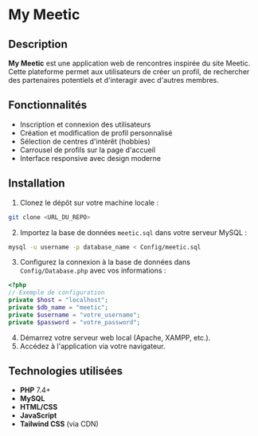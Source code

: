 # My Meetic

## Description
**My Meetic** est une application web de rencontres inspirée du site Meetic. Cette plateforme permet aux utilisateurs de créer un profil, de rechercher des partenaires potentiels et d'interagir avec d'autres membres.

## Fonctionnalités
- Inscription et connexion des utilisateurs
- Création et modification de profil personnalisé
- Sélection de centres d'intérêt (hobbies)
- Carrousel de profils sur la page d'accueil
- Interface responsive avec design moderne

## Installation
1. Clonez le dépôt sur votre machine locale :
  ```bash
  git clone <URL_DU_REPO>
  ```
2. Importez la base de données `meetic.sql` dans votre serveur MySQL :
  ```bash
  mysql -u username -p database_name < Config/meetic.sql
  ```
3. Configurez la connexion à la base de données dans `Config/Database.php` avec vos informations :
  ```php
  <?php
  // Exemple de configuration
  private $host = "localhost";
  private $db_name = "meetic";
  private $username = "votre_username";
  private $password = "votre_password";
  ```
4. Démarrez votre serveur web local (Apache, XAMPP, etc.).
5. Accédez à l'application via votre navigateur.

## Technologies utilisées
- **PHP** 7.4+
- **MySQL**
- **HTML/CSS**
- **JavaScript**
- **Tailwind CSS** (via CDN)